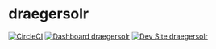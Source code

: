 # draegersolr

[![CircleCI](https://circleci.com/gh/rdraeger1/draegersolr.svg?style=shield)](https://circleci.com/gh/rdraeger1/draegersolr)
[![Dashboard draegersolr](https://img.shields.io/badge/dashboard-draegersolr-yellow.svg)](https://dashboard.pantheon.io/sites/150dc85c-2d4d-4b45-9d51-a68d069b6caa#dev/code)
[![Dev Site draegersolr](https://img.shields.io/badge/site-draegersolr-blue.svg)](http://dev-draegersolr.pantheonsite.io/)